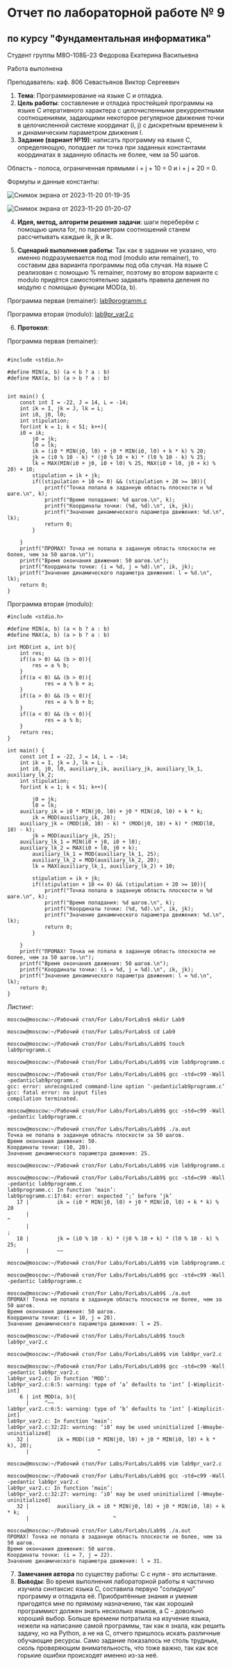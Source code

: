 # Отчет по лабораторной работе № 9
## по курсу "Фундаментальная информатика"

Студент группы М8О-108Б-23 Федорова Екатерина Васильевна

Работа выполнена 

Преподаватель: каф. 806 Севастьянов Виктор Сергеевич

1. **Тема**: Программирование на языке С и отладка.
2. **Цель работы**: составление и отладка простейшей программы на языке С итеративного характера с целочисленными рекуррентными соотношениями, задающими некоторое регулярное движение точки в целочисленной системе координат (i, j) с дискретным временем k и динамическим параметром движения l.
3. **Задание (вариант №19)**: написать программу на языке С, определяющую, попадает ли точка при заданных константами координатах в заданную область не более, чем за 50 шагов.

Область - полоса, ограниченная прямыми i + j + 10 = 0 и i + j + 20 = 0.

Формулы и данные константы:

![Снимок экрана от 2023-11-20 01-19-35](https://github.com/Ekaterina108B/ForLabs/assets/144663808/9cf1ac6a-594b-4136-9d07-8af560da854e)

![Снимок экрана от 2023-11-20 01-20-07](https://github.com/Ekaterina108B/ForLabs/assets/144663808/7305f2a0-4cd0-431b-ab03-107addbfc34e)

4. **Идея, метод, алгоритм решения задачи**: шаги переберём с помощью цикла for, по параметрам соотношений станем рассчитывать каждые ik, jk и lk.
 
5. **Сценарий выполнения работы**: Так как в задании не указано, что именно подразумевается под mod (modulo или remainer), то составим два варианта программы под оба случая.
На языке С реализован с помощью % remainer, поэтому во втором варианте с modulo придётся самостоятельно задавать правила деления по модулю с помощью функции MOD(a, b).

Программа первая (remainer): [lab9programm.c](https://github.com/Ekaterina108B/ForLabs/blob/master/Lab9/lab9programm.c)

Программа вторая (modulo): [lab9pr_var2.c](https://github.com/Ekaterina108B/ForLabs/blob/master/Lab9/lab9pr_var2.c)

6. **Протокол**:

Программа первая (remainer):
```

#include <stdio.h>

#define MIN(a, b) (a < b ? a : b)
#define MAX(a, b) (a > b ? a : b)


int main() {
    const int I = -22, J = 14, L = -14;
    int ik = I, jk = J, lk = L;
    int i0, j0, l0;
    int stipulation;
    for(int k = 1; k < 51; k++){
	i0 = ik;
        j0 = jk;
        l0 = lk;
        ik = (i0 * MIN(j0, l0) + j0 * MIN(i0, l0) + k * k) % 20;
        jk = (i0 % 10 - k) * (j0 % 10 + k) * (l0 % 10 - k) % 25;
        lk = MAX(MIN(i0 + j0, i0 + l0) % 25, MAX(i0 + l0, j0 + k) % 20) + 10;
        stipulation = ik + jk;
        if((stipulation + 10 <= 0) && (stipulation + 20 >= 10)){
            printf("Точка попала в заданную область плоскости н %d шаге.\n", k);
            printf("Время попадания: %d шагов.\n", k);
            printf("Координаты точки: (%d, %d).\n", ik, jk);
            printf("Значение динамического параметра движения: %d.\n", lk);
            return 0;
        }
        
    }
    printf("ПРОМАХ! Точка не попала в заданную область плоскости не более, чем за 50 шагов.\n");
    printf("Время окончания движения: 50 шагов.\n");
    printf("Координаты точки: (i = %d, j = %d).\n", ik, jk);
    printf("Значение динамического параметра движения: l = %d.\n", lk);
    return 0;
}
```

Программа вторая (modulo):
```
#include <stdio.h>

#define MIN(a, b) (a < b ? a : b)
#define MAX(a, b) (a > b ? a : b)

int MOD(int a, int b){
    int res;
    if((a > 0) && (b > 0)){
	    res = a % b;
    }
    if((a < 0) && (b > 0)){
            res = a % b + a;
    }
    if((a > 0) && (b < 0)){
            res = a % b + b;
    }
    if((a < 0) && (b < 0)){
            res = a % b;
    }
    return res;
}

int main() {
    const int I = -22, J = 14, L = -14;
    int ik = I, jk = J, lk = L;
    int i0, j0, l0, auxiliary_ik, auxiliary_jk, auxiliary_lk_1, auxiliary_lk_2;
    int stipulation;
    for(int k = 1; k < 51; k++){

        j0 = jk;
        l0 = lk;
	auxiliary_ik = i0 * MIN(j0, l0) + j0 * MIN(i0, l0) + k * k;
        ik = MOD(auxiliary_ik, 20);
	auxiliary_jk = (MOD(i0, 10) - k) * (MOD(j0, 10) + k) * (MOD(l0, 10) - k);
        jk = MOD(auxiliary_jk, 25);
	auxiliary_lk_1 = MIN(i0 + j0, i0 + l0);
	auxiliary_lk_2 = MAX(i0 + l0, j0 + k);
        auxiliary_lk_1 = MOD(auxiliary_lk_1, 25);
        auxiliary_lk_2 = MOD(auxiliary_lk_2, 20);
        lk = MAX(auxiliary_lk_1, auxiliary_lk_2) + 10;
        
        stipulation = ik + jk;
        if((stipulation + 10 <= 0) && (stipulation + 20 >= 10)){
            printf("Точка попала в заданную область плоскости н %d шаге.\n", k);
            printf("Время попадания: %d шагов.\n", k);
            printf("Координаты точки: (%d, %d).\n", ik, jk);
            printf("Значение динамического параметра движения: %d.\n", lk);
            return 0;
        }

    }
    printf("ПРОМАХ! Точка не попала в заданную область плоскости не более, чем за 50 шагов.\n");
    printf("Время окончания движения: 50 шагов.\n");
    printf("Координаты точки: (i = %d, j = %d).\n", ik, jk);
    printf("Значение динамического параметра движения: l = %d.\n", lk);
    return 0;
}
```

Листинг:
```
moscow@moscow:~/Рабочий стол/For Labs/ForLabs$ mkdir Lab9

moscow@moscow:~/Рабочий стол/For Labs/ForLabs$ cd Lab9

moscow@moscow:~/Рабочий стол/For Labs/ForLabs/Lab9$ touch lab9programm.c

moscow@moscow:~/Рабочий стол/For Labs/ForLabs/Lab9$ vim lab9programm.c

moscow@moscow:~/Рабочий стол/For Labs/ForLabs/Lab9$ gcc -std=c99 -Wall -pedanticlab9programm.c
gcc: error: unrecognized command-line option ‘-pedanticlab9programm.c’
gcc: fatal error: no input files
compilation terminated.

moscow@moscow:~/Рабочий стол/For Labs/ForLabs/Lab9$ gcc -std=c99 -Wall -pedantic lab9programm.c

moscow@moscow:~/Рабочий стол/For Labs/ForLabs/Lab9$ ./a.out
Точка не попала в заданную область плоскости за 50 шагов.
Время окончания движения: 50.
Координаты точки: (10, 20).
Значение динамического параметра движения: 25.

moscow@moscow:~/Рабочий стол/For Labs/ForLabs/Lab9$ vim lab9programm.c

moscow@moscow:~/Рабочий стол/For Labs/ForLabs/Lab9$ gcc -std=c99 -Wall -pedantic lab9programm.c
lab9programm.c: In function ‘main’:
lab9programm.c:17:64: error: expected ‘;’ before ‘jk’
   17 |         ik = (i0 * MIN(j0, l0) + j0 * MIN(i0, l0) + k * k) % 20
      |                                                                ^
      |                                                                ;
   18 |         jk = (i0 % 10 - k) * (j0 % 10 + k) * (l0 % 10 - k) % 25;
      |         ~~                                                      

moscow@moscow:~/Рабочий стол/For Labs/ForLabs/Lab9$ vim lab9programm.c

moscow@moscow:~/Рабочий стол/For Labs/ForLabs/Lab9$ gcc -std=c99 -Wall -pedantic lab9programm.c

moscow@moscow:~/Рабочий стол/For Labs/ForLabs/Lab9$ ./a.out
ПРОМАХ! Точка не попала в заданную область плоскости не более, чем за 50 шагов.
Время окончания движения: 50 шагов.
Координаты точки: (i = 10, j = 20).
Значение динамического параметра движения: l = 25.

moscow@moscow:~/Рабочий стол/For Labs/ForLabs/Lab9$ touch lab9pr_var2.c

moscow@moscow:~/Рабочий стол/For Labs/ForLabs/Lab9$ vim lab9pr_var2.c

moscow@moscow:~/Рабочий стол/For Labs/ForLabs/Lab9$ gcc -std=c99 -Wall -pedantic lab9pr_var2.c
lab9pr_var2.c: In function ‘MOD’:
lab9pr_var2.c:6:5: warning: type of ‘a’ defaults to ‘int’ [-Wimplicit-int]
    6 | int MOD(a, b){
      |     ^~~
lab9pr_var2.c:6:5: warning: type of ‘b’ defaults to ‘int’ [-Wimplicit-int]
lab9pr_var2.c: In function ‘main’:
lab9pr_var2.c:32:22: warning: ‘i0’ may be used uninitialized [-Wmaybe-uninitialized]
   32 |         ik = MOD((i0 * MIN(j0, l0) + j0 * MIN(i0, l0) + k * k), 20);
      |                      ^

moscow@moscow:~/Рабочий стол/For Labs/ForLabs/Lab9$ vim lab9pr_var2.c

moscow@moscow:~/Рабочий стол/For Labs/ForLabs/Lab9$ gcc -std=c99 -Wall -pedantic lab9pr_var2.c
lab9pr_var2.c: In function ‘main’:
lab9pr_var2.c:32:27: warning: ‘i0’ may be used uninitialized [-Wmaybe-uninitialized]
   32 |         auxiliary_ik = i0 * MIN(j0, l0) + j0 * MIN(i0, l0) + k * k;
      |                           ^

moscow@moscow:~/Рабочий стол/For Labs/ForLabs/Lab9$ ./a.out
ПРОМАХ! Точка не попала в заданную область плоскости не более, чем за 50 шагов.
Время окончания движения: 50 шагов.
Координаты точки: (i = 7, j = 22).
Значение динамического параметра движения: l = 31.
```
   
7. **Замечания автора** по существу работы: С с нуля - это испытание.
8. **Выводы**: Во время выполнения лабораторной работы я частично изучила синтаксис языка С, составила первую "солидную" программу и отладила её. Приобритённые знания и умения пригодятся мне по прямому назначению,
так как хороший программист должен знать несколько языков, а С - довольно хороший выбор. Больше времени потратила на изучение языка, нежели на написание самой программы, так как я знала, как решить задачу,
но на Python, а не на С, отчего пришлось искать различные обучающие ресурсы. Само задание показалось не столь трудным, сколь проверяющим внимательность, что тоже важно, так как все горькие ошибки происходят именно из-за неё.
